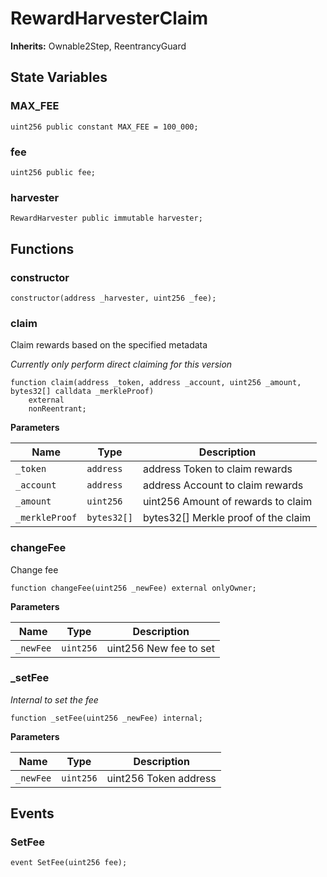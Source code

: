 # RewardHarvesterClaim
**Inherits:**
Ownable2Step, ReentrancyGuard


## State Variables
### MAX_FEE

```solidity
uint256 public constant MAX_FEE = 100_000;
```


### fee

```solidity
uint256 public fee;
```


### harvester

```solidity
RewardHarvester public immutable harvester;
```


## Functions
### constructor


```solidity
constructor(address _harvester, uint256 _fee);
```

### claim

Claim rewards based on the specified metadata

*Currently only perform direct claiming for this version*


```solidity
function claim(address _token, address _account, uint256 _amount, bytes32[] calldata _merkleProof)
    external
    nonReentrant;
```
**Parameters**

|Name|Type|Description|
|----|----|-----------|
|`_token`|`address`|       address    Token to claim rewards|
|`_account`|`address`|     address    Account to claim rewards|
|`_amount`|`uint256`|      uint256    Amount of rewards to claim|
|`_merkleProof`|`bytes32[]`| bytes32[]  Merkle proof of the claim|


### changeFee

Change fee


```solidity
function changeFee(uint256 _newFee) external onlyOwner;
```
**Parameters**

|Name|Type|Description|
|----|----|-----------|
|`_newFee`|`uint256`| uint256  New fee to set|


### _setFee

*Internal to set the fee*


```solidity
function _setFee(uint256 _newFee) internal;
```
**Parameters**

|Name|Type|Description|
|----|----|-----------|
|`_newFee`|`uint256`| uint256  Token address|


## Events
### SetFee

```solidity
event SetFee(uint256 fee);
```

